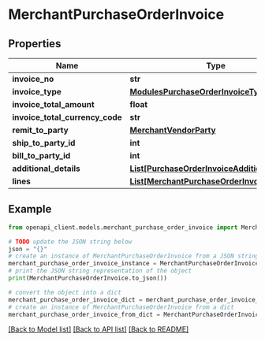 # MerchantPurchaseOrderInvoice


## Properties

Name | Type | Description | Notes
------------ | ------------- | ------------- | -------------
**invoice_no** | **str** |  | [optional] 
**invoice_type** | [**ModulesPurchaseOrderInvoiceType**](ModulesPurchaseOrderInvoiceType.md) |  | [optional] 
**invoice_total_amount** | **float** |  | [optional] 
**invoice_total_currency_code** | **str** |  | [optional] 
**remit_to_party** | [**MerchantVendorParty**](MerchantVendorParty.md) |  | [optional] 
**ship_to_party_id** | **int** |  | [optional] 
**bill_to_party_id** | **int** |  | [optional] 
**additional_details** | [**List[PurchaseOrderInvoiceAdditionalDetails]**](PurchaseOrderInvoiceAdditionalDetails.md) |  | [optional] 
**lines** | [**List[MerchantPurchaseOrderInvoiceLine]**](MerchantPurchaseOrderInvoiceLine.md) |  | [optional] 

## Example

```python
from openapi_client.models.merchant_purchase_order_invoice import MerchantPurchaseOrderInvoice

# TODO update the JSON string below
json = "{}"
# create an instance of MerchantPurchaseOrderInvoice from a JSON string
merchant_purchase_order_invoice_instance = MerchantPurchaseOrderInvoice.from_json(json)
# print the JSON string representation of the object
print(MerchantPurchaseOrderInvoice.to_json())

# convert the object into a dict
merchant_purchase_order_invoice_dict = merchant_purchase_order_invoice_instance.to_dict()
# create an instance of MerchantPurchaseOrderInvoice from a dict
merchant_purchase_order_invoice_from_dict = MerchantPurchaseOrderInvoice.from_dict(merchant_purchase_order_invoice_dict)
```
[[Back to Model list]](../README.md#documentation-for-models) [[Back to API list]](../README.md#documentation-for-api-endpoints) [[Back to README]](../README.md)


